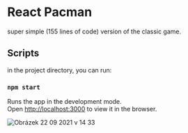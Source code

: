 # React Pacman
super simple (155 lines of code) version of the classic game. 

## Scripts

in the project directory, you can run:

### `npm start`

Runs the app in the development mode.\
Open [http://localhost:3000](http://localhost:3000) to view it in the browser.

![Obrázek 22 09 2021 v 14 33](https://user-images.githubusercontent.com/90913755/134344259-bea239b4-ef7c-4e40-ae12-441c1a4db2fe.jpg)
